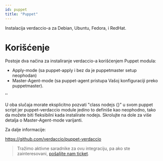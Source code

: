 ```yaml
---
id: puppet
title: "Puppet"
---
```


Instalacija verdaccio-a za Debian, Ubuntu, Fedora, i RedHat.

# Korišćenje

Postoje dva načina za instaliranje verdaccio-a korišćenjem Puppet modula:

* Apply-mode (sa puppet-apply i bez da je puppetmaster setup neophodan)
* Master-Agent-mode (sa puppet-agent pristupa Vašoj konfiguraciji preko puppetmaster).

<div id="codefund">''</div>

U oba slučaja morate eksplicitno pozvati "class nodejs {}" u svom puppet script jer puppet-verdaccio module jedino to definiše kao neophodno, tako da možete biti fleksibilni kada instalirate nodejs. Skrolujte na dole za više detalja o Master-Agent-mode varijanti.

Za dalje informacije:

<https://github.com/verdaccio/puppet-verdaccio>

> Tražimo aktivne saradnike za ovu integraciju, pa ako ste zainteresovani, [pošaljite nam ticket](https://github.com/verdaccio/puppet-verdaccio/issues/11).